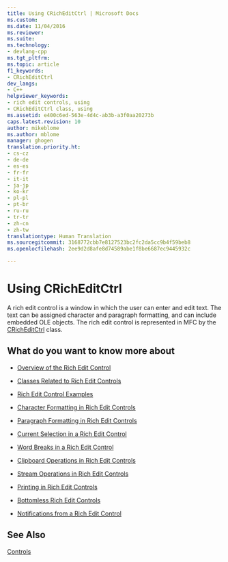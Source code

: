 ```yaml
---
title: Using CRichEditCtrl | Microsoft Docs
ms.custom: 
ms.date: 11/04/2016
ms.reviewer: 
ms.suite: 
ms.technology:
- devlang-cpp
ms.tgt_pltfrm: 
ms.topic: article
f1_keywords:
- CRichEditCtrl
dev_langs:
- C++
helpviewer_keywords:
- rich edit controls, using
- CRichEditCtrl class, using
ms.assetid: e400c6ed-563e-4d4c-ab3b-a3f0aa20273b
caps.latest.revision: 10
author: mikeblome
ms.author: mblome
manager: ghogen
translation.priority.ht:
- cs-cz
- de-de
- es-es
- fr-fr
- it-it
- ja-jp
- ko-kr
- pl-pl
- pt-br
- ru-ru
- tr-tr
- zh-cn
- zh-tw
translationtype: Human Translation
ms.sourcegitcommit: 3168772cbb7e8127523bc2fc2da5cc9b4f59beb8
ms.openlocfilehash: 2ee9d2d8afe8d74589abe1f8be6687ec9445932c

---
```

# Using CRichEditCtrl
A rich edit control is a window in which the user can enter and edit text. The text can be assigned character and paragraph formatting, and can include embedded OLE objects. The rich edit control is represented in MFC by the [CRichEditCtrl](../mfc/reference/cricheditctrl-class.md) class.  
  
## What do you want to know more about  
  
-   [Overview of the Rich Edit Control](../mfc/overview-of-the-rich-edit-control.md)  
  
-   [Classes Related to Rich Edit Controls](../mfc/classes-related-to-rich-edit-controls.md)  
  
-   [Rich Edit Control Examples](../mfc/rich-edit-control-examples.md)  
  
-   [Character Formatting in Rich Edit Controls](../mfc/character-formatting-in-rich-edit-controls.md)  
  
-   [Paragraph Formatting in Rich Edit Controls](../mfc/paragraph-formatting-in-rich-edit-controls.md)  
  
-   [Current Selection in a Rich Edit Control](../mfc/current-selection-in-a-rich-edit-control.md)  
  
-   [Word Breaks in a Rich Edit Control](../mfc/word-breaks-in-rich-edit-controls.md)  
  
-   [Clipboard Operations in Rich Edit Controls](../mfc/clipboard-operations-in-rich-edit-controls.md)  
  
-   [Stream Operations in Rich Edit Controls](../mfc/stream-operations-in-rich-edit-controls.md)  
  
-   [Printing in Rich Edit Controls](../mfc/printing-in-rich-edit-controls.md)  
  
-   [Bottomless Rich Edit Controls](../mfc/bottomless-rich-edit-controls.md)  
  
-   [Notifications from a Rich Edit Control](../mfc/notifications-from-a-rich-edit-control.md)  
  
## See Also  
 [Controls](../mfc/controls-mfc.md)




<!--HONumber=Jan17_HO1-->


